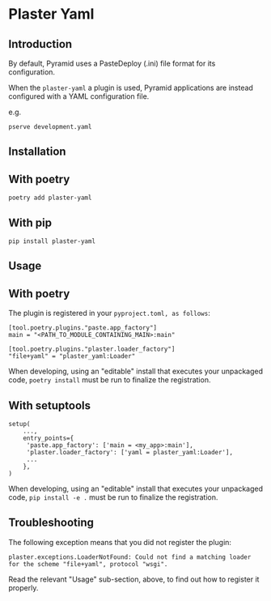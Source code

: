 # Plaster Yaml

## Introduction

By default, Pyramid uses a PasteDeploy (.ini) file format for its
configuration.

When the ``plaster-yaml`` a plugin is used, Pyramid applications are
instead configured with a YAML configuration file.

e.g.

```
pserve development.yaml
```

## Installation

## With poetry

```
poetry add plaster-yaml
```

## With pip

```
pip install plaster-yaml
```

## Usage

## With poetry

The plugin is registered in your `pyproject.toml, as follows`:


```
[tool.poetry.plugins."paste.app_factory"]
main = "<PATH_TO_MODULE_CONTAINING_MAIN>:main"

[tool.poetry.plugins."plaster.loader_factory"]
"file+yaml" = "plaster_yaml:Loader"
```

When developing, using an "editable" install that executes your
unpackaged code, `poetry install` must be run to finalize the
registration.

## With setuptools

```
setup(
    ...,
    entry_points={
     'paste.app_factory': ['main = <my_app>:main'],
     'plaster.loader_factory': ['yaml = plaster_yaml:Loader'],
     ...
    },
)
```

When developing, using an "editable" install that executes your
unpackaged code, `pip install -e .` must be run to finalize the
registration.

## Troubleshooting

The following exception means that you did not register the plugin:

```
plaster.exceptions.LoaderNotFound: Could not find a matching loader for the scheme "file+yaml", protocol "wsgi".
```

Read the relevant "Usage" sub-section, above, to find out how to
register it properly.
